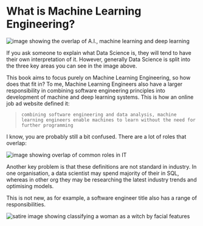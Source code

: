 # What is Machine Learning Engineering?

![image showing the overlap of A.I., machine learning and deep learning](https://www.edureka.co/blog/wp-content/uploads/2018/12/Picture1-3.png)

If you ask someone to explain what Data Science is, they will tend to have their own interpretation of it. However, generally Data Science is split into the three key areas you can see in the image above.

This book aims to focus purely on Machine Learning Engineering, so how does that fit in? To me, Machine Learning Engineers also have a larger responsibility in combining software engineering principles into development of machine and deep learning systems. This is how an online job ad website defined it:

> `combining software engineering and data analysis, machine learning engineers enable machines to learn without the need for further programming`

I know, you are probably still a bit confused. There are a lot of roles that overlap:

![image showing overlap of common roles in IT](https://miro.medium.com/max/700/0*zFnOjoBC0ygy1RoF.png)

Another key problem is that these definitions are not standard in industry. In one organisation, a data scientist may spend majority of their in SQL, whereas in other org they may be researching the latest industry trends and optimising models. 

This is not new, as for example, a software engineer title also has a range of responsibilities.

![satire image showing classifying a woman as a witch by facial features](https://pbs.twimg.com/media/DMgd_L-XcAE7L-O.jpg)